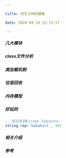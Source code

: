```yaml
---

title: 对于JVM的理解

date: 2020-09-19 22:13:17

---
```

##### 几大模块

##### class文件分析
##### 类加载机制
##### 垃圾回收
##### 内存模型



##### 好玩的
```lua
-- 配合各种Escape Sequence
string.rep('hahaha\t', 10)
```
##### 相关介绍
	


##### 参考
